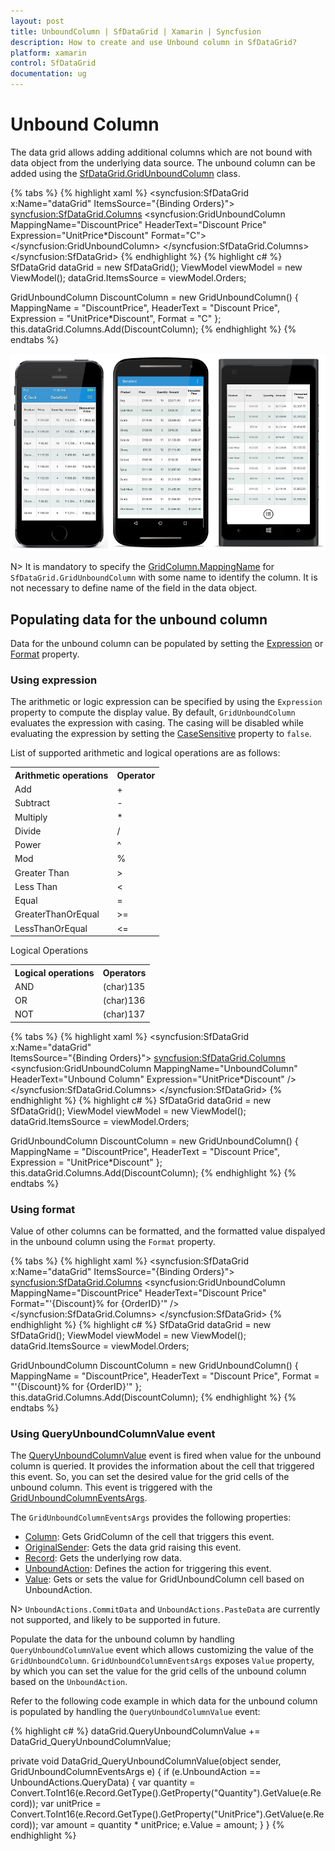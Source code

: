 ```yaml
---
layout: post
title: UnboundColumn | SfDataGrid | Xamarin | Syncfusion
description: How to create and use Unbound column in SfDataGrid?
platform: xamarin
control: SfDataGrid
documentation: ug
---
```


# Unbound Column

The data grid allows adding additional columns which are not bound with data object from the underlying data source. The unbound column can be added using the [SfDataGrid.GridUnboundColumn](http://help.syncfusion.com/cr/cref_files/xamarin/sfdatagrid/Syncfusion.SfDataGrid.XForms~Syncfusion.SfDataGrid.XForms.GridUnboundColumn.html) class.

{% tabs %}
{% highlight xaml %}
<syncfusion:SfDataGrid x:Name="dataGrid" 
                       ItemsSource="{Binding Orders}">
    <syncfusion:SfDataGrid.Columns>
        <syncfusion:GridUnboundColumn MappingName="DiscountPrice"
                                      HeaderText="Discount Price"
                                      Expression="UnitPrice*Discount"
                                      Format="C">
        </syncfusion:GridUnboundColumn>
    </syncfusion:SfDataGrid.Columns>
</syncfusion:SfDataGrid>
{% endhighlight %}
{% highlight c# %}
SfDataGrid dataGrid = new SfDataGrid();
ViewModel viewModel = new ViewModel();
dataGrid.ItemsSource = viewModel.Orders;

GridUnboundColumn DiscountColumn = new GridUnboundColumn()
{
    MappingName = "DiscountPrice",
    HeaderText = "Discount Price",
    Expression = "UnitPrice*Discount",
    Format = "C"
};
this.dataGrid.Columns.Add(DiscountColumn);
{% endhighlight %}
{% endtabs %}

![](SfDataGrid_images/UnboundColumn.png)

N> It is mandatory to specify the [GridColumn.MappingName](https://help.syncfusion.com/cr/cref_files/xamarin/sfdatagrid/Syncfusion.SfDataGrid.XForms~Syncfusion.SfDataGrid.XForms.GridColumn~MappingName.html) for `SfDataGrid.GridUnboundColumn` with some name to identify the column. It is not necessary to define name of the field in the data object.

## Populating data for the unbound column

Data for the unbound column can be populated by setting the [Expression](http://help.syncfusion.com/cr/cref_files/xamarin/sfdatagrid/Syncfusion.SfDataGrid.XForms~Syncfusion.SfDataGrid.XForms.GridUnboundColumn~Expression.html) or [Format](http://help.syncfusion.com/cr/cref_files/xamarin/sfdatagrid/Syncfusion.SfDataGrid.XForms~Syncfusion.SfDataGrid.XForms.GridColumn~Format.html) property.

### Using expression

The arithmetic or logic expression can be specified by using the `Expression` property to compute the display value. By default, `GridUnboundColumn` evaluates the expression with casing. The casing will be disabled while evaluating the expression by setting the [CaseSensitive](http://help.syncfusion.com/cr/cref_files/xamarin/sfdatagrid/Syncfusion.SfDataGrid.XForms~Syncfusion.SfDataGrid.XForms.GridUnboundColumn~CaseSensitive.html) property to `false`.

List of supported arithmetic and logical operations are as follows:

<table>
<tr>
<th>
Arithmetic operations
</th>
<th>
Operator
</th>
</tr>
<tr>
<td>
Add
</td>
<td>
+
</td>
</tr>
<tr>
<td>
Subtract
</td>
<td>
-
</td>
</tr>
<tr>
<td>
Multiply
</td>
<td>
*
</td>
</tr>
<tr>
<td>
Divide
</td>
<td>
/
</td>
</tr>
<tr>
<td>
Power
</td>
<td>
^
</td>
</tr>
<tr>
<td>
Mod
</td>
<td>
%
</td>
</tr>
<tr>
<td>
Greater Than
</td>
<td>
>
</td>
</tr>
<tr>
<td>
Less Than
</td>
<td>
<
</td>
</tr>
<tr>
<td>
Equal
</td>
<td>
=
</td>
</tr>
<tr>
<td>
GreaterThanOrEqual
</td>
<td>
>=
</td>
</tr>
<tr>
<td>
LessThanOrEqual
</td>
<td>
<=
</td>
</tr>
</table>

Logical Operations

<table>
<tr>
<th>
Logical operations
</th>
<th>
Operators
</th>
</tr>
<tr>
<td>
AND
</td>
<td>
(char)135
</td>
</tr>
<tr>
<td>
OR
</td>
<td>
(char)136
</td>
</tr>
<tr>
<td>
NOT
</td>
<td>
(char)137
</td>
</tr>
</table>

{% tabs %}
{% highlight xaml %}
<syncfusion:SfDataGrid x:Name="dataGrid"                                                                       
                       ItemsSource="{Binding Orders}">
    <syncfusion:SfDataGrid.Columns>
        <syncfusion:GridUnboundColumn MappingName="UnboundColumn"
                                      HeaderText="Unbound Column"
                                      Expression="UnitPrice*Discount" />
    </syncfusion:SfDataGrid.Columns>
</syncfusion:SfDataGrid>
{% endhighlight %}
{% highlight c# %}
SfDataGrid dataGrid = new SfDataGrid();
ViewModel viewModel = new ViewModel();
dataGrid.ItemsSource = viewModel.Orders;

GridUnboundColumn DiscountColumn = new GridUnboundColumn()
{
    MappingName = "DiscountPrice",
    HeaderText = "Discount Price",
    Expression = "UnitPrice*Discount"
};
this.dataGrid.Columns.Add(DiscountColumn);
{% endhighlight %}
{% endtabs %}

### Using format

Value of other columns can be formatted, and the formatted value dispalyed in the unbound column using the `Format` property.

{% tabs %}
{% highlight xaml %}
<syncfusion:SfDataGrid x:Name="dataGrid"
                       ItemsSource="{Binding Orders}">
    <syncfusion:SfDataGrid.Columns>
        <syncfusion:GridUnboundColumn MappingName="DiscountPrice"
                                      HeaderText="Discount Price"
                                      Format="'{Discount}% for {OrderID}'" />
    </syncfusion:SfDataGrid.Columns>
</syncfusion:SfDataGrid>
{% endhighlight %}
{% highlight c# %}
SfDataGrid dataGrid = new SfDataGrid();
ViewModel viewModel = new ViewModel();
dataGrid.ItemsSource = viewModel.Orders;

GridUnboundColumn DiscountColumn = new GridUnboundColumn()
{
    MappingName = "DiscountPrice",
    HeaderText = "Discount Price",
    Format = "'{Discount}% for {OrderID}'"
};
this.dataGrid.Columns.Add(DiscountColumn);
{% endhighlight %}
{% endtabs %}

### Using QueryUnboundColumnValue event

The [QueryUnboundColumnValue](http://help.syncfusion.com/cr/cref_files/xamarin/sfdatagrid/Syncfusion.SfDataGrid.XForms~Syncfusion.SfDataGrid.XForms.SfDataGrid~QueryUnboundColumnValue_EV.html) event is fired when value for the unbound column is queried. It provides the information about the cell that triggered this event. So, you can set the desired value for the grid cells of the unbound column. This event is triggered with the [GridUnboundColumnEventsArgs](http://help.syncfusion.com/cr/cref_files/xamarin/sfdatagrid/Syncfusion.SfDataGrid.XForms~Syncfusion.SfDataGrid.XForms.GridUnboundColumnEventsArgs.html).

The `GridUnboundColumnEventsArgs` provides the following properties:

 * [Column](http://help.syncfusion.com/cr/cref_files/xamarin/sfdatagrid/Syncfusion.SfDataGrid.XForms~Syncfusion.SfDataGrid.XForms.GridUnboundColumnEventsArgs~Column.html): Gets GridColumn of the cell that triggers this event.  
 * [OriginalSender](http://help.syncfusion.com/cr/cref_files/xamarin/sfdatagrid/Syncfusion.SfDataGrid.XForms~Syncfusion.SfDataGrid.XForms.GridEventArgs~OriginalSender.html): Gets the data grid raising this event.
 * [Record](http://help.syncfusion.com/cr/cref_files/xamarin/sfdatagrid/Syncfusion.SfDataGrid.XForms~Syncfusion.SfDataGrid.XForms.GridUnboundColumnEventsArgs~Record.html): Gets the underlying row data.  
 * [UnboundAction](http://help.syncfusion.com/cr/cref_files/xamarin/sfdatagrid/Syncfusion.SfDataGrid.XForms~Syncfusion.SfDataGrid.XForms.GridUnboundColumnEventsArgs~UnboundAction.html): Defines the action for triggering this event.
 * [Value](http://help.syncfusion.com/cr/cref_files/xamarin/sfdatagrid/Syncfusion.SfDataGrid.XForms~Syncfusion.SfDataGrid.XForms.GridUnboundColumnEventsArgs~Value.html): Gets or sets the value for GridUnboundColumn cell based on UnboundAction.

N> `UnboundActions.CommitData` and `UnboundActions.PasteData` are currently not supported, and likely to be supported in future.    

Populate the data for the unbound column by handling `QueryUnboundColumnValue` event which allows customizing the value of the `GridUnboundColumn`. `GridUnboundColumnEventsArgs` exposes `Value` property, by which you can set the value for the grid cells of the unbound column based on the `UnboundAction`.

Refer to the following code example in which data for the unbound column is populated by handling the `QueryUnboundColumnValue` event:

{% highlight c# %}
dataGrid.QueryUnboundColumnValue += DataGrid_QueryUnboundColumnValue;

private void DataGrid_QueryUnboundColumnValue(object sender, GridUnboundColumnEventsArgs e)
{
    if (e.UnboundAction == UnboundActions.QueryData)
    {
        var quantity = Convert.ToInt16(e.Record.GetType().GetProperty("Quantity").GetValue(e.Record));
        var unitPrice = Convert.ToInt16(e.Record.GetType().GetProperty("UnitPrice").GetValue(e.Record));
        var amount = quantity * unitPrice;
        e.Value = amount;
    }
}
{% endhighlight %}
